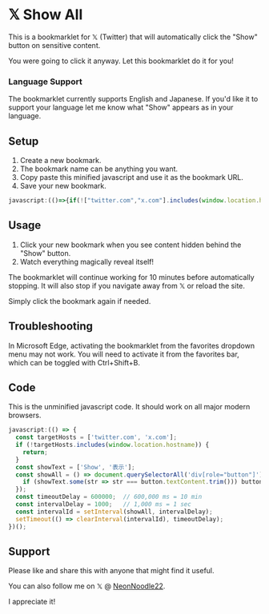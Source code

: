 # 𝕏 Show All

This is a bookmarklet for 𝕏 (Twitter) that will automatically click the "Show" button on sensitive content.

You were going to click it anyway. Let this bookmarklet do it for you!

### Language Support

The bookmarklet currently supports English and Japanese. If you'd like it to support your language let me know what "Show" appears as in your language.

## Setup

1. Create a new bookmark.
1. The bookmark name can be anything you want.
1. Copy paste this minified javascript and use it as the bookmark URL.
1. Save your new bookmark.

```javascript
javascript:(()=>{if(!["twitter.com","x.com"].includes(window.location.hostname))return;const t=["Show","表示"],e=setInterval((()=>document.querySelectorAll('div[role="button"]').forEach((e=>{t.some((t=>t===e.textContent.trim()))&&e.click()}))),1e3);setTimeout((()=>clearInterval(e)),6e5)})();
```

## Usage

1. Click your new bookmark when you see content hidden behind the "Show" button.
1. Watch everything magically reveal itself!

The bookmarklet will continue working for 10 minutes before automatically stopping. It will also stop if you navigate away from 𝕏 or reload the site.

Simply click the bookmark again if needed.

## Troubleshooting

In Microsoft Edge, activating the bookmarklet from the favorites dropdown menu may not work. You will need to activate it from the favorites bar, which can be toggled with Ctrl+Shift+B.

## Code

This is the unminified javascript code. It should work on all major modern browsers.

```javascript
javascript:(() => {
  const targetHosts = ['twitter.com', 'x.com'];
  if (!targetHosts.includes(window.location.hostname)) {
    return;
  }
  const showText = ['Show', '表示'];
  const showAll = () => document.querySelectorAll('div[role="button"]').forEach(button => {
    if (showText.some(str => str === button.textContent.trim())) button.click();
  });
  const timeoutDelay = 600000;  // 600,000 ms = 10 min
  const intervalDelay = 1000;   // 1,000 ms = 1 sec
  const intervalId = setInterval(showAll, intervalDelay);
  setTimeout(() => clearInterval(intervalId), timeoutDelay);
})();
```

## Support

Please like and share this with anyone that might find it useful.

You can also follow me on 𝕏 @ [NeonNoodle22](https://x.com/NeonNoodle22).

I appreciate it!
